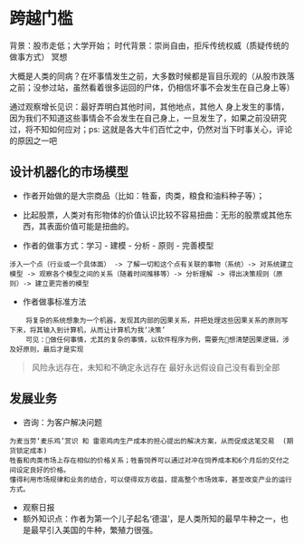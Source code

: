 # 跨越门槛
背景：股市走低；大学开始；
时代背景：崇尚自由，拒斥传统权威（质疑传统的做事方式）
冥想

大概是人类的同病？在坏事情发生之前，大多数时候都是盲目乐观的（从股市跌落之前；没参过站，虽然看着很多运回的尸体，仍相信坏事不会发生在自己身上等）

通过观察增长见识：最好弄明白其他时间，其他地点，其他人 身上发生的事情，因为我们不知道这些事情会不会发生在自己身上，一旦发生了，如果之前没研究过，将不知如何应对；ps: 这就是各大牛们百忙之中，仍然对当下时事关心，评论的原因之一吧

## 设计机器化的市场模型   
* 作者开始做的是大宗商品（比如：牲畜，肉类，粮食和油料种子等）；
* 比起股票，人类对有形物体的价值认识比较不容易扭曲：无形的股票或其他东西，其表面价值可能是扭曲的。 

* 作者的做事方式：学习 - 建模 - 分析 - 原则 - 完善模型 
```
涉入一个点（行业或一个具体面） -> 了解一切和这个点有关联的事物（系统）-> 对系统建立模型 -> 观察各个模型之间的关系（随着时间推移等）-> 分析理解 -> 得出决策规则（原则）-> 建立更完善的模型
```

* 作者做事标准方法  
```
    将复杂的系统想象为一个机器，发现其内部的因果关系，并把处理这些因果关系的原则写下来，将其输入到计算机，从而让计算机为我‘决策’
    可见：做任何事情，尤其的复杂的事情，以软件程序为例，需要先想清楚因果逻辑，涉及好原则，最后才是实现
```

> 风险永远存在，未知和不确定永远存在
> 最好永远假设自己没有看到全部

## 发展业务   
* 咨询：为客户解决问题  
```
为麦当劳‘麦乐鸡’赏识 和 雷恩鸡肉生产成本的担心提出的解决方案，从而促成这笔交易  (期货锁定成本) 
牲畜和肉类市场上存在相似的价格关系；牲畜饲养可以通过对冲在饲养成本和6个月后的交付之间设定良好的价格。  
懂得利用市场规律和业务的结合，可以使得双方收益，提高整个市场效率，甚至改变产业的运行方式。
```
* 观察日报 
* 额外知识点：作者为第一个儿子起名‘德温’，是人类所知的最早牛种之一，也是最早引入美国的牛种，繁殖力很强。

